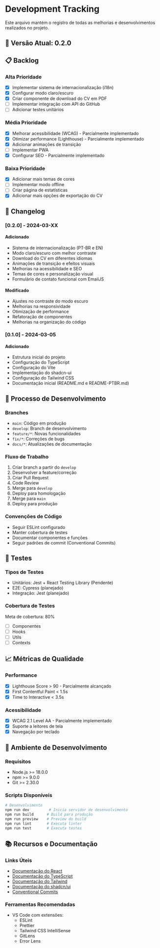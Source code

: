 # Development Tracking

Este arquivo mantém o registro de todas as melhorias e desenvolvimentos realizados no projeto.

## 🚀 Versão Atual: 0.2.0

## 📋 Backlog

### Alta Prioridade
- [x] Implementar sistema de internacionalização (i18n)
- [x] Configurar modo claro/escuro
- [x] Criar componente de download do CV em PDF
- [ ] Implementar integração com API do GitHub
- [ ] Adicionar testes unitários

### Média Prioridade
- [x] Melhorar acessibilidade (WCAG) - Parcialmente implementado
- [x] Otimizar performance (Lighthouse) - Parcialmente implementado
- [x] Adicionar animações de transição
- [ ] Implementar PWA
- [x] Configurar SEO - Parcialmente implementado

### Baixa Prioridade
- [x] Adicionar mais temas de cores
- [ ] Implementar modo offline
- [ ] Criar página de estatísticas
- [x] Adicionar mais opções de exportação do CV

## 📝 Changelog

### [0.2.0] - 2024-03-XX
#### Adicionado
- Sistema de internacionalização (PT-BR e EN)
- Modo claro/escuro com melhor contraste
- Download do CV em diferentes idiomas
- Animações de transição e efeitos visuais
- Melhorias na acessibilidade e SEO
- Temas de cores e personalização visual
- Formulário de contato funcional com EmailJS

#### Modificado
- Ajustes no contraste do modo escuro
- Melhorias na responsividade
- Otimização de performance
- Refatoração de componentes
- Melhorias na organização do código

### [0.1.0] - 2024-03-05
#### Adicionado
- Estrutura inicial do projeto
- Configuração do TypeScript
- Configuração do Vite
- Implementação do shadcn-ui
- Configuração do Tailwind CSS
- Documentação inicial (README.md e README-PTBR.md)

## 🔄 Processo de Desenvolvimento

### Branches
- `main`: Código em produção
- `develop`: Branch de desenvolvimento
- `feature/*`: Novas funcionalidades
- `fix/*`: Correções de bugs
- `docs/*`: Atualizações de documentação

### Fluxo de Trabalho
1. Criar branch a partir do `develop`
2. Desenvolver a feature/correção
3. Criar Pull Request
4. Code Review
5. Merge para `develop`
6. Deploy para homologação
7. Merge para `main`
8. Deploy para produção

### Convenções de Código
- Seguir ESLint configurado
- Manter cobertura de testes
- Documentar componentes e funções
- Seguir padrões de commit (Conventional Commits)

## 🧪 Testes

### Tipos de Testes
- Unitários: Jest + React Testing Library (Pendente)
- E2E: Cypress (planejado)
- Integração: Jest (planejado)

### Cobertura de Testes
Meta de cobertura: 80%
- [ ] Componentes
- [ ] Hooks
- [ ] Utils
- [ ] Contexts

## 📈 Métricas de Qualidade

### Performance
- [x] Lighthouse Score > 90 - Parcialmente alcançado
- [x] First Contentful Paint < 1.5s
- [x] Time to Interactive < 3.5s

### Acessibilidade
- [x] WCAG 2.1 Level AA - Parcialmente implementado
- [x] Suporte a leitores de tela
- [x] Navegação por teclado

## 🔧 Ambiente de Desenvolvimento

### Requisitos
- Node.js >= 18.0.0
- npm >= 9.0.0
- Git >= 2.30.0

### Scripts Disponíveis
```bash
# Desenvolvimento
npm run dev         # Inicia servidor de desenvolvimento
npm run build      # Build para produção
npm run preview    # Preview do build
npm run lint       # Executa linter
npm run test       # Executa testes
```

## 📚 Recursos e Documentação

### Links Úteis
- [Documentação do React](https://react.dev)
- [Documentação do TypeScript](https://www.typescriptlang.org/docs)
- [Documentação do Tailwind](https://tailwindcss.com/docs)
- [Documentação do shadcn/ui](https://ui.shadcn.com)
- [Conventional Commits](https://www.conventionalcommits.org)

### Ferramentas Recomendadas
- VS Code com extensões:
  - ESLint
  - Prettier
  - Tailwind CSS IntelliSense
  - GitLens
  - Error Lens 